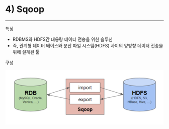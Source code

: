 # 4) Sqoop

---

특징

- RDBMS와 HDFS간 대용량 데이터 전송을 위한 솔루션
- 즉, 관계형 데이터 베이스와 분산 파일 시스템(HDFS) 사이의 양방향 데이터 전송을 위해 설계된 툴

구성

![Untitled](./4.%20Sqoop/Untitled.png)